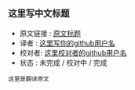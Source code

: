 `这里写中文标题`
---

>
* 原文链接 : [原文标题](原文url)
* 译者 : [这里写你的github用户名](github链接) 
* 校对者: [这里校对者的github用户名](github链接)  
* 状态 :  未完成 / 校对中 / 完成 




`这里是翻译原文`



